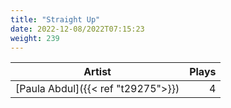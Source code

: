 ```yaml
---
title: "Straight Up"
date: 2022-12-08/2022T07:15:23
weight: 239
---
```




 Artist | Plays 
----- | -----:
[Paula Abdul]({{< ref "t29275">}}) | 4
